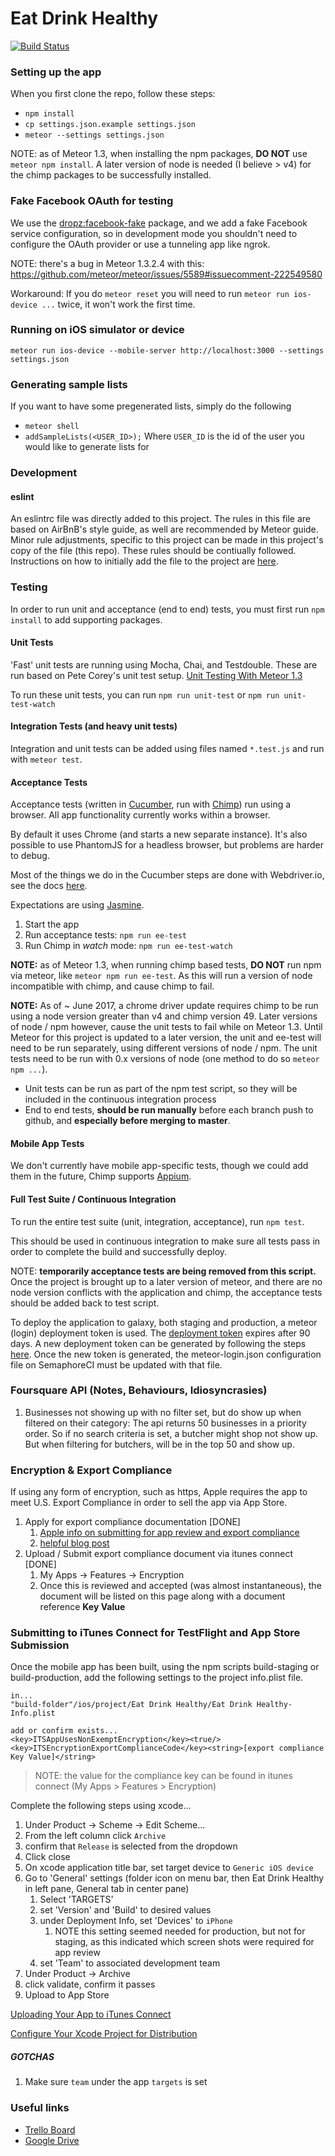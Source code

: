 # Eat Drink Healthy
[![Build Status](https://semaphoreci.com/api/v1/projects/44343427-5133-4d87-bc99-a9cdb13f9b72/906512/shields_badge.svg)](https://semaphoreci.com/smarsh/eatdrinkhealthy)

### Setting up the app

When you first clone the repo, follow these steps:

* `npm install`
* `cp settings.json.example settings.json`
* `meteor --settings settings.json`

NOTE: as of Meteor 1.3, when installing the npm packages, __DO NOT__ use `meteor npm install`. A later version of node is needed (I believe > v4) for the chimp packages to be successfully installed.

### Fake Facebook OAuth for testing

We use the [dropz:facebook-fake](https://github.com/workflow/meteor-facebook-fake) package,
and we add a fake Facebook service configuration, so in development mode you shouldn't
need to configure the OAuth provider or use a tunneling app like ngrok.

NOTE: there's a bug in Meteor 1.3.2.4 with this:
https://github.com/meteor/meteor/issues/5589#issuecomment-222549580

Workaround: If you do `meteor reset` you will need to run `meteor run ios-device ...` twice, it won't work the first time.

### Running on iOS simulator or device

`meteor run ios-device --mobile-server http://localhost:3000 --settings settings.json`

### Generating sample lists

If you want to have some pregenerated lists, simply do the following

* `meteor shell`
* `addSampleLists(<USER_ID>);` Where `USER_ID` is the id of the user you would like to generate lists for

### Development
#### eslint
An eslintrc file was directly added to this project. The rules in this file are based on AirBnB's style guide, as well are recommended by Meteor guide. Minor rule adjustments, specific to this project can be made in this project's copy of the file (this repo). These rules should be contiually followed.
Instructions on how to initially add the file to the project are [here](https://github.com/eatdrinkhealthy/eslint).

### Testing
In order to run unit and acceptance (end to end) tests, you must first run `npm install` to add supporting packages.

#### Unit Tests
'Fast' unit tests are running using Mocha, Chai, and Testdouble.  These are run based on Pete Corey's unit test setup. [Unit Testing With Meteor 1.3](http://blog.east5th.co/2015/12/21/unit-testing-with-meteor-1.3/)

To run these unit tests, you can run `npm run unit-test` or `npm run unit-test-watch`

#### Integration Tests (and heavy unit tests)
Integration and unit tests can be added using files named `*.test.js` and run with `meteor test`.

#### Acceptance Tests
Acceptance tests (written in [Cucumber](https://chimp.readme.io/docs/cucumberjs),
run with [Chimp](https://chimp.readme.io/)) run using a browser. All app functionality
currently works within a browser.

By default it uses Chrome (and starts a new separate instance). It's also
possible to use PhantomJS for a headless browser, but problems are harder to debug.

Most of the things we do in the Cucumber steps are done with Webdriver.io, see
the docs [here](http://webdriver.io/api.html).

Expectations are using [Jasmine](http://jasmine.github.io/2.3/introduction.html#section-Expectations).

1. Start the app
1. Run acceptance tests: `npm run ee-test`
1. Run Chimp in *watch* mode: `npm run ee-test-watch`

__NOTE:__ as of Meteor 1.3, when running chimp based tests, __DO NOT__ run npm via meteor, like `meteor npm run ee-test`. As this will run a version of node incompatible with chimp, and cause chimp to fail.

__NOTE:__ As of ~ June 2017, a chrome driver update requires chimp to be run using a node version greater than v4 and chimp version 49. Later versions of node / npm however, cause the unit tests to fail while on Meteor 1.3. Until Meteor for this project is updated to a later version, the unit and ee-test will need to be run separately, using different versions of node / npm. The unit tests need to be run with 0.x versions of node (one method to do so `meteor npm ...`).

* Unit tests can be run as part of the npm test script, so they will be included in the continuous integration process
* End to end tests, __should be run manually__ before each branch push to github, and __especially before merging to master__.

#### Mobile App Tests
We don't currently have mobile app-specific tests, though we could add them in
the future, Chimp supports [Appium](http://appium.io/).

#### Full Test Suite / Continuous Integration
To run the entire test suite (unit, integration, acceptance), run `npm test`.

This should be used in continuous integration to make sure all tests pass in order to complete the build and successfully deploy.

NOTE: __temporarily acceptance tests are being removed from this script.__ Once the project is brought up to a later version of meteor, and there are no node version conflicts with the application and chimp, the acceptance tests should be added back to test script.

To deploy the application to galaxy, both staging and production, a meteor (login) deployment token is used. The [deployment token](http://galaxy-guide.meteor.com/deploy-guide.html#deployment-token) expires after 90 days. A new deployment token can be generated by following the steps [here](http://galaxy-guide.meteor.com/commands.html#login-token). Once the new token is generated, the meteor-login.json configuration file on SemaphoreCI must be updated with that file.

### Foursquare API (Notes, Behaviours, Idiosyncrasies)
1. Businesses not showing up with no filter set, but do show up when filtered on their category: The api returns 50 businesses in a priority order. So if no search criteria is set, a butcher might shop not show up. But when filtering for butchers, will be in the top 50 and show up.

### Encryption & Export Compliance
If using any form of encryption, such as https, Apple requires the app to meet U.S. Export Compliance in order to sell the app via App Store.

1. Apply for export compliance documentation [DONE]
    1. [Apple info on submitting for app review and export compliance](https://developer.apple.com/library/ios/documentation/LanguagesUtilities/Conceptual/iTunesConnect_Guide/Chapters/SubmittingTheApp.html)
    1. [helpful blog post](https://pupeno.com/2015/12/15/legally-submit-app-apples-app-store-uses-encryption-obtain-ern/)
1. Upload / Submit export compliance document via itunes connect [DONE]
    1. My Apps -> Features -> Encryption
    1. Once this is reviewed and accepted (was almost instantaneous), the document will be listed on this page along with a document reference **Key Value**


### Submitting to iTunes Connect for TestFlight and App Store Submission
Once the mobile app has been built, using the npm scripts build-staging or build-production, add the following settings to the project info.plist file.
```
in...
"build-folder"/ios/project/Eat Drink Healthy/Eat Drink Healthy-Info.plist

add or confirm exists...
<key>ITSAppUsesNonExemptEncryption</key><true/>
<key>ITSEncryptionExportComplianceCode</key><string>[export compliance Key Value]</string>
```
> NOTE: the value for the compliance key can be found in itunes connect (My Apps > Features > Encryption)

Complete the following steps using xcode...

1. Under Product -> Scheme -> Edit Scheme...
1. From the left column click `Archive`
1. confirm that `Release` is selected from the dropdown
1. Click close
1. On xcode application title bar, set target device to `Generic iOS device`
1. Go to 'General' settings (folder icon on menu bar, then Eat Drink Healthy in left pane, General tab in center pane)
    1. Select 'TARGETS'
    1. set 'Version' and 'Build' to desired values
    1. under Deployment Info, set 'Devices' to `iPhone`
        1. NOTE this setting seemed needed for production, but not for staging, as this indicated which screen shots were required for app review
    1. set 'Team' to associated development team
1. Under Product -> Archive
1. click validate, confirm it passes
1. Upload to App Store

[Uploading Your App to iTunes Connect](https://developer.apple.com/library/ios/documentation/IDEs/Conceptual/AppDistributionGuide/UploadingYourApptoiTunesConnect/UploadingYourApptoiTunesConnect.html#//apple_ref/doc/uid/TP40012582-CH36-SW2)

[Configure Your Xcode Project for Distribution](https://developer.apple.com/library/ios/documentation/IDEs/Conceptual/AppDistributionGuide/ConfiguringYourApp/ConfiguringYourApp.html#//apple_ref/doc/uid/TP40012582-CH28-SW7)

##### GOTCHAS

1. Make sure `team` under the app `targets` is set


### Useful links

 * [Trello Board](https://trello.com/b/iihSpSKj/eat-drink-healthy)
 * [Google Drive](https://drive.google.com/drive/folders/0B4JoTt-NyIq5X3k5YXpfQm1WNUk)
